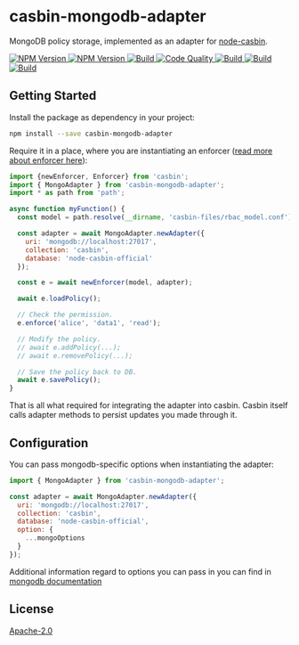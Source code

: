 casbin-mongodb-adapter
===

MongoDB policy storage, implemented as an adapter for [node-casbin](https://github.com/casbin/node-casbin).

<a href="https://img.shields.io/npm/v/casbin-mongodb-adapter" target="_blank">
  <image src="https://img.shields.io/npm/v/casbin-mongodb-adapter" alt="NPM Version" />
</a>
<a href="https://img.shields.io/npm/dm/casbin-mongodb-adapter" target="_blank">
  <image src="https://img.shields.io/npm/dm/casbin-mongodb-adapter" alt="NPM Version" />
</a>
<a href="https://img.shields.io/gitter/room/casbin/lobby" target="_blank">
  <image src="https://img.shields.io/gitter/room/casbin/lobby" alt="Build" />
</a>
<a href="https://img.shields.io/codacy/grade/8b44237b493644e788bf0b175708095b/master" target="_blank">
  <image src="https://img.shields.io/codacy/grade/8b44237b493644e788bf0b175708095b/master" alt="Code Quality" />
</a>
<a href="https://img.shields.io/circleci/build/github/juicycleff/casbin-mongodb-adapter/master" target="_blank">
  <image src="https://img.shields.io/circleci/build/github/juicycleff/casbin-mongodb-adapter/master" alt="Build" />
</a>
<a href="https://img.shields.io/codecov/c/gh/juicycleff/casbin-mongodb-adapter" target="_blank">
  <image src="https://img.shields.io/codecov/c/gh/juicycleff/casbin-mongodb-adapter" alt="Build" />
</a>
<a href="https://img.shields.io/gitter/room/casbin/lobby" target="_blank">
  <image src="https://img.shields.io/gitter/room/casbin/lobby" alt="Build" />
</a>

## Getting Started

Install the package as dependency in your project:

```bash
npm install --save casbin-mongodb-adapter
```

Require it in a place, where you are instantiating an enforcer ([read more about enforcer here](https://github.com/casbin/node-casbin#get-started)):

```javascript
import {newEnforcer, Enforcer} from 'casbin';
import { MongoAdapter } from 'casbin-mongodb-adapter';
import * as path from 'path';

async function myFunction() {
  const model = path.resolve(__dirname, 'casbin-files/rbac_model.conf');

  const adapter = await MongoAdapter.newAdapter({
    uri: 'mongodb://localhost:27017',
    collection: 'casbin',
    database: 'node-casbin-official'
  });

  const e = await newEnforcer(model, adapter);

  await e.loadPolicy();

  // Check the permission.
  e.enforce('alice', 'data1', 'read');

  // Modify the policy.
  // await e.addPolicy(...);
  // await e.removePolicy(...);

  // Save the policy back to DB.
  await e.savePolicy();
}
```

That is all what required for integrating the adapter into casbin.
Casbin itself calls adapter methods to persist updates you made through it.

## Configuration

You can pass mongodb-specific options when instantiating the adapter:

```javascript
import { MongoAdapter } from 'casbin-mongodb-adapter';

const adapter = await MongoAdapter.newAdapter({
  uri: 'mongodb://localhost:27017',
  collection: 'casbin',
  database: 'node-casbin-official',
  option: {
    ...mongoOptions
  }
});
```

Additional information regard to options you can pass in you can find in [mongodb documentation](https://mongodb.github.io/node-mongodb-native/)

## License

[Apache-2.0](./LICENSE)
